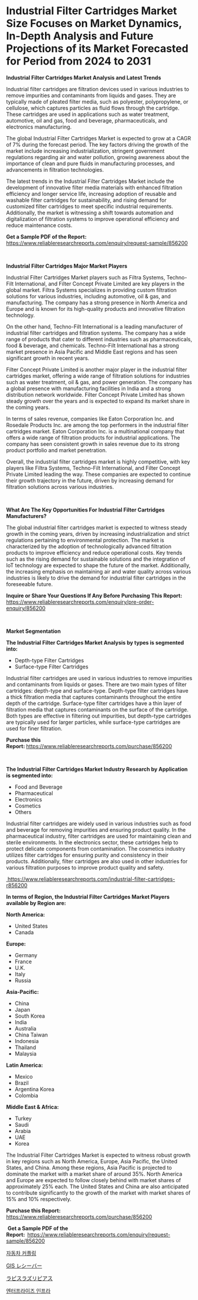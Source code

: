 <p><h1>Industrial Filter Cartridges Market Size Focuses on Market Dynamics, In-Depth Analysis and Future Projections of its Market Forecasted for Period from 2024 to 2031</h1></p><p><strong>Industrial Filter Cartridges Market Analysis and Latest Trends</strong></p>
<p><p>Industrial filter cartridges are filtration devices used in various industries to remove impurities and contaminants from liquids and gases. They are typically made of pleated filter media, such as polyester, polypropylene, or cellulose, which captures particles as fluid flows through the cartridge. These cartridges are used in applications such as water treatment, automotive, oil and gas, food and beverage, pharmaceuticals, and electronics manufacturing.</p><p>The global Industrial Filter Cartridges Market is expected to grow at a CAGR of 7% during the forecast period. The key factors driving the growth of the market include increasing industrialization, stringent government regulations regarding air and water pollution, growing awareness about the importance of clean and pure fluids in manufacturing processes, and advancements in filtration technologies.</p><p>The latest trends in the Industrial Filter Cartridges Market include the development of innovative filter media materials with enhanced filtration efficiency and longer service life, increasing adoption of reusable and washable filter cartridges for sustainability, and rising demand for customized filter cartridges to meet specific industrial requirements. Additionally, the market is witnessing a shift towards automation and digitalization of filtration systems to improve operational efficiency and reduce maintenance costs.</p></p>
<p><strong>Get a Sample PDF of the Report:&nbsp;</strong> <a href="https://www.reliableresearchreports.com/enquiry/request-sample/856200">https://www.reliableresearchreports.com/enquiry/request-sample/856200</a></p>
<p>&nbsp;</p>
<p><strong>Industrial Filter Cartridges Major Market Players</strong></p>
<p><p>Industrial Filter Cartridges Market players such as Filtra Systems, Techno-Filt International, and Filter Concept Private Limited are key players in the global market. Filtra Systems specializes in providing custom filtration solutions for various industries, including automotive, oil & gas, and manufacturing. The company has a strong presence in North America and Europe and is known for its high-quality products and innovative filtration technology.</p><p>On the other hand, Techno-Filt International is a leading manufacturer of industrial filter cartridges and filtration systems. The company has a wide range of products that cater to different industries such as pharmaceuticals, food & beverage, and chemicals. Techno-Filt International has a strong market presence in Asia Pacific and Middle East regions and has seen significant growth in recent years.</p><p>Filter Concept Private Limited is another major player in the industrial filter cartridges market, offering a wide range of filtration solutions for industries such as water treatment, oil & gas, and power generation. The company has a global presence with manufacturing facilities in India and a strong distribution network worldwide. Filter Concept Private Limited has shown steady growth over the years and is expected to expand its market share in the coming years.</p><p>In terms of sales revenue, companies like Eaton Corporation Inc. and Rosedale Products Inc. are among the top performers in the industrial filter cartridges market. Eaton Corporation Inc. is a multinational company that offers a wide range of filtration products for industrial applications. The company has seen consistent growth in sales revenue due to its strong product portfolio and market penetration.</p><p>Overall, the industrial filter cartridges market is highly competitive, with key players like Filtra Systems, Techno-Filt International, and Filter Concept Private Limited leading the way. These companies are expected to continue their growth trajectory in the future, driven by increasing demand for filtration solutions across various industries.</p></p>
<p>&nbsp;</p>
<p><strong>What Are The Key Opportunities For Industrial Filter Cartridges Manufacturers?</strong></p>
<p><p>The global industrial filter cartridges market is expected to witness steady growth in the coming years, driven by increasing industrialization and strict regulations pertaining to environmental protection. The market is characterized by the adoption of technologically advanced filtration products to improve efficiency and reduce operational costs. Key trends such as the rising demand for sustainable solutions and the integration of IoT technology are expected to shape the future of the market. Additionally, the increasing emphasis on maintaining air and water quality across various industries is likely to drive the demand for industrial filter cartridges in the foreseeable future.</p></p>
<p><strong>Inquire or Share Your Questions If Any Before Purchasing This Report:</strong> <a href="https://www.reliableresearchreports.com/enquiry/pre-order-enquiry/856200">https://www.reliableresearchreports.com/enquiry/pre-order-enquiry/856200</a></p>
<p>&nbsp;</p>
<p><strong>Market Segmentation</strong></p>
<p><strong>The Industrial Filter Cartridges Market Analysis by types is segmented into:</strong></p>
<p><ul><li>Depth-type Filter Cartridges</li><li>Surface-type Filter Cartridges</li></ul></p>
<p><p>Industrial filter cartridges are used in various industries to remove impurities and contaminants from liquids or gases. There are two main types of filter cartridges: depth-type and surface-type. Depth-type filter cartridges have a thick filtration media that captures contaminants throughout the entire depth of the cartridge. Surface-type filter cartridges have a thin layer of filtration media that captures contaminants on the surface of the cartridge. Both types are effective in filtering out impurities, but depth-type cartridges are typically used for larger particles, while surface-type cartridges are used for finer filtration.</p></p>
<p><strong>Purchase this Report:&nbsp;</strong><a href="https://www.reliableresearchreports.com/purchase/856200">https://www.reliableresearchreports.com/purchase/856200</a></p>
<p>&nbsp;</p>
<p><strong>The Industrial Filter Cartridges Market Industry Research by Application is segmented into:</strong></p>
<p><ul><li>Food and Beverage</li><li>Pharmaceutical</li><li>Electronics</li><li>Cosmetics</li><li>Others</li></ul></p>
<p><p>Industrial filter cartridges are widely used in various industries such as food and beverage for removing impurities and ensuring product quality. In the pharmaceutical industry, filter cartridges are used for maintaining clean and sterile environments. In the electronics sector, these cartridges help to protect delicate components from contamination. The cosmetics industry utilizes filter cartridges for ensuring purity and consistency in their products. Additionally, filter cartridges are also used in other industries for various filtration purposes to improve product quality and safety.</p></p>
<p><a href="https://www.reliableresearchreports.com/industrial-filter-cartridges-r856200">&nbsp;https://www.reliableresearchreports.com/industrial-filter-cartridges-r856200</a></p>
<p><strong>In terms of Region, the Industrial Filter Cartridges Market Players available by Region are:</strong></p>
<p>
    <p> <strong> North America: </strong>
        <ul>
            <li>United States</li>
            <li>Canada</li>
        </ul>
        </p> 
    <p> <strong> Europe: </strong>
        <ul>
            <li>Germany</li>
            <li>France</li>
            <li>U.K.</li>
            <li>Italy</li>
            <li>Russia</li>
        </ul>
        </p> 
    <p> <strong> Asia-Pacific: </strong>
        <ul>
            <li>China</li>
            <li>Japan</li>
            <li>South Korea</li>
            <li>India</li>
            <li>Australia</li>
            <li>China Taiwan</li>
            <li>Indonesia</li>
            <li>Thailand</li>
            <li>Malaysia</li>
        </ul>
        </p> 
    <p> <strong> Latin America: </strong>
        <ul>
            <li>Mexico</li>
            <li>Brazil</li>
            <li>Argentina Korea</li>
            <li>Colombia</li>
        </ul>
        </p> 
    <p> <strong> Middle East & Africa: </strong>
        <ul>
            <li>Turkey</li>
            <li>Saudi</li>
            <li>Arabia</li>
            <li>UAE</li>
            <li>Korea</li>
        </ul>
    </p>
    </p>
<p><p>The Industrial Filter Cartridges Market is expected to witness robust growth in key regions such as North America, Europe, Asia Pacific, the United States, and China. Among these regions, Asia Pacific is projected to dominate the market with a market share of around 35%. North America and Europe are expected to follow closely behind with market shares of approximately 25% each. The United States and China are also anticipated to contribute significantly to the growth of the market with market shares of 15% and 10% respectively.</p></p>
<p><strong>Purchase this Report: </strong><a href="https://www.reliableresearchreports.com/purchase/856200">https://www.reliableresearchreports.com/purchase/856200</a></p>
<p>&nbsp;<strong>Get a Sample PDF of the Report:&nbsp;&nbsp;</strong><a href="https://www.reliableresearchreports.com/enquiry/request-sample/856200">https://www.reliableresearchreports.com/enquiry/request-sample/856200</a></p>
<p><strong></strong></p>
<p><p><a href="https://medium.com/@fosterfahey1971/%EC%9E%90%EB%8F%99%EC%B0%A8-%EC%BB%A4%ED%94%8C%EB%A7%81-%EC%8B%9C%EC%9E%A5%EC%9D%80-%EC%8B%9C%EC%9E%A5-%EC%A0%90%EC%9C%A0%EC%9C%A8-%EA%B7%9C%EB%AA%A8-%EB%B0%8F-2031%EB%85%84%EA%B9%8C%EC%A7%80-%EC%98%88%EC%83%81%EB%90%98%EB%8A%94-%EC%98%88%EC%B8%A1%EC%97%90-%EC%B4%88%EC%A0%90%EC%9D%84-%EB%A7%9E%EC%B6%A5%EB%8B%88%EB%8B%A4-56ab98104ecf">자동차 커플링</a></p><p><a href="https://medium.com/@candiceveum_27405/gis%E3%83%AC%E3%82%B7%E3%83%BC%E3%83%90%E3%83%BC%E5%B8%82%E5%A0%B4-%E5%B8%82%E5%A0%B4%E3%82%B7%E3%82%A7%E3%82%A2-%E5%B8%82%E5%A0%B4%E5%8B%95%E5%90%91-%E3%81%8A%E3%82%88%E3%81%B3%E5%B0%86%E6%9D%A5%E3%81%AE%E6%88%90%E9%95%B7%E3%81%AE%E6%8E%A2%E7%B4%A2-205dfe4dcdc0">GIS レシーバー</a></p><p><a href="https://medium.com/@karinaokon69/%E3%83%A9%E3%83%94%E3%82%B9%E3%83%A9%E3%82%BA%E3%83%AA%E3%81%AE%E3%82%A4%E3%83%A4%E3%83%AA%E3%83%B3%E3%82%B0%E5%B8%82%E5%A0%B4%E3%81%AF-%E5%B8%82%E5%A0%B4%E3%82%B7%E3%82%A7%E3%82%A2-%E3%82%B5%E3%82%A4%E3%82%BA-%E3%81%8A%E3%82%88%E3%81%B32031%E5%B9%B4%E3%81%BE%E3%81%A7%E3%81%AE%E4%BA%88%E6%B8%AC%E3%81%AB%E7%84%A6%E7%82%B9%E3%82%92%E5%BD%93%E3%81%A6%E3%81%A6%E3%81%84%E3%81%BE%E3%81%99-e5f695ea440a">ラピスラズリピアス</a></p><p><a href="https://medium.com/@thadnader1941/%EA%B8%B0%EC%97%85-%EC%9D%B8%ED%94%84%EB%9D%BC-%EC%8B%9C%EC%9E%A5-%EC%A1%B0%EC%82%AC-%EB%B3%B4%EA%B3%A0%EC%84%9C-2024%EB%85%84%EB%B6%80%ED%84%B0-2031%EB%85%84%EA%B9%8C%EC%A7%80%EC%9D%98-%EC%97%AD%EC%82%AC%EC%99%80-%EC%98%88%EC%B8%A1-8955ef137251">엔터프라이즈 인프라</a></p></p>